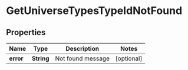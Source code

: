 
# GetUniverseTypesTypeIdNotFound

## Properties
Name | Type | Description | Notes
------------ | ------------- | ------------- | -------------
**error** | **String** | Not found message |  [optional]



